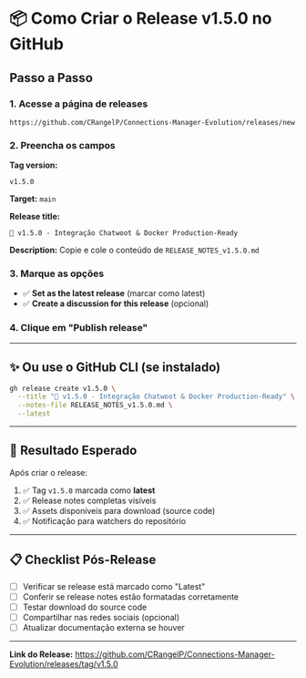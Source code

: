 # 📦 Como Criar o Release v1.5.0 no GitHub

## Passo a Passo

### 1. Acesse a página de releases
```
https://github.com/CRangelP/Connections-Manager-Evolution/releases/new
```

### 2. Preencha os campos

**Tag version:**
```
v1.5.0
```

**Target:** `main`

**Release title:**
```
🚀 v1.5.0 - Integração Chatwoot & Docker Production-Ready
```

**Description:** 
Copie e cole o conteúdo de `RELEASE_NOTES_v1.5.0.md`

### 3. Marque as opções

- ✅ **Set as the latest release** (marcar como latest)
- ✅ **Create a discussion for this release** (opcional)

### 4. Clique em "Publish release"

---

## ✨ Ou use o GitHub CLI (se instalado)

```bash
gh release create v1.5.0 \
  --title "🚀 v1.5.0 - Integração Chatwoot & Docker Production-Ready" \
  --notes-file RELEASE_NOTES_v1.5.0.md \
  --latest
```

---

## 🎯 Resultado Esperado

Após criar o release:

1. ✅ Tag `v1.5.0` marcada como **latest**
2. ✅ Release notes completas visíveis
3. ✅ Assets disponíveis para download (source code)
4. ✅ Notificação para watchers do repositório

---

## 📋 Checklist Pós-Release

- [ ] Verificar se release está marcado como "Latest"
- [ ] Conferir se release notes estão formatadas corretamente
- [ ] Testar download do source code
- [ ] Compartilhar nas redes sociais (opcional)
- [ ] Atualizar documentação externa se houver

---

**Link do Release:** 
https://github.com/CRangelP/Connections-Manager-Evolution/releases/tag/v1.5.0
